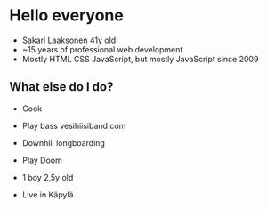 # Hello everyone


- Sakari Laaksonen 41y old 
- ~15 years of professional web development
- Mostly HTML CSS JavaScript, but mostly JavaScript since 2009


## What else do I do?

- Cook
- Play bass vesihiisiband.com
- Downhill longboarding 
- Play Doom 


- 1 boy 2,5y old
- Live in Käpylä

